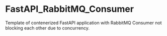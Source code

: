 # FastAPI_RabbitMQ_Consumer

Template of contenerized FastAPI application with RabbitMQ Consumer not blocking each other due to concurrency.
